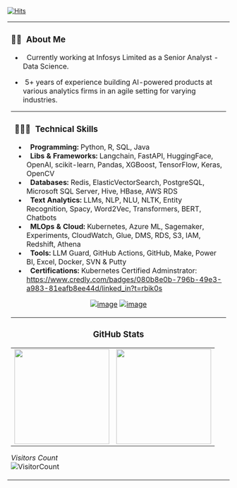 [![Hits](https://hits.seeyoufarm.com/api/count/incr/badge.svg?url=https%3A%2F%2Fgithub.com%2Frohit-khokle&count_bg=%2379C83D&title_bg=%23555555&icon=&icon_color=%23E7E7E7&title=hits&edge_flat=false)](https://hits.seeyoufarm.com)

<table width="200%"> 
  <tr>
    <td> <h3> 👨🏻‍ &nbsp;About Me </h3>


- &nbsp; Currently working at Infosys Limited as a Senior Analyst - Data Science.

- &nbsp;5+ years of experience building AI-powered products at various analytics firms in an agile setting for varying industries. 

<table width="100%"> 
  <tr>
    <td> <h3> 👨🏻‍💻 &nbsp;<b>Technical Skills</b> </h3>

- &nbsp; <b>Programming:</b>	Python, R, SQL, Java
- &nbsp; <b>Libs & Frameworks:</b> Langchain, FastAPI, HuggingFace, OpenAI, scikit-learn, Pandas, XGBoost, TensorFlow, Keras, OpenCV
- &nbsp; <b>Databases:</b>	Redis, ElasticVectorSearch, PostgreSQL, Microsoft SQL Server, Hive, HBase, AWS RDS
- &nbsp; <b>Text Analytics:</b>	LLMs, NLP, NLU, NLTK, Entity Recognition, Spacy, Word2Vec, Transformers, BERT, Chatbots
- &nbsp; <b>MLOps & Cloud:</b> Kubernetes, Azure ML, Sagemaker, Experiments, CloudWatch, Glue, DMS, RDS, S3, IAM, Redshift, Athena
- &nbsp; <b>Tools:</b>	LLM Guard, GitHub Actions, GitHub, Make, Power BI, Excel, Docker, SVN & Putty
- &nbsp; <b>Certifications:</b>	Kubernetes Certified Adminstrator: https://www.credly.com/badges/080b8e0b-796b-49e3-a983-81eafb8ee44d/linked_in?t=rbik0s
      
<div align="center">

[![image](https://img.shields.io/badge/LinkedIn-0077B5?style=for-the-badge&logo=linkedin&logoColor=white)](www.linkedin.com/in/rohit-goswami07)
[![image](https://img.shields.io/badge/Gmail-D14836?style=for-the-badge&logo=gmail&logoColor=white)](mailto:rohitgoswami.p@gmail.com)
  
</div>


</td>
  </tr>
</table>
<h3 align="center">  GitHub Stats</h3>
<table width="100%"> 
  <tr>
    <td><img height="215em" src="https://github-readme-stats-eight-theta.vercel.app/api?username=rohit07cf&theme=vue&show_icons=true&include_all_commits=true&count_private=true"/></td>
    <td><img height="215em" src="https://github-readme-stats-eight-theta.vercel.app/api/top-langs/?username=rohit07cf&theme=vue&layout=compact&exclude_lang=r"/></td>
  </tr>
</table>

*Visitors Count*  
![VisitorCount](https://profile-counter.glitch.me/{syedareehaquasar}/count.svg)
<!-- https://cdn4.iconfinder.com/data/icons/logos-and-brands/512/189_Kaggle_logo_logos-512 -->
